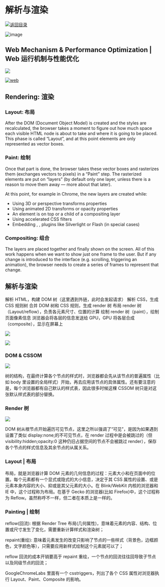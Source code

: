 # 解析与渲染

[![&#x8FD4;&#x56DE;&#x76EE;&#x5F55;](https://i.postimg.cc/50XLzC7C/image.png)](https://github.com/wx-chevalier/Web-Series)

![image](https://user-images.githubusercontent.com/5803001/45917560-72887d00-beac-11e8-896e-f41eabed0a8c.png)

## Web Mechanism & Performance Optimization \| Web 运行机制与性能优化

![](https://cdn-images-1.medium.com/max/2000/1*FjnCt0TCWaxY91E0WQq2DQ.png)

[![web](https://user-images.githubusercontent.com/5803001/38910164-a8e97c1a-42fa-11e8-8500-a737833e80cc.png)](https://www.processon.com/mindmap/59a26552e4b0afafe7a7606c)

## Rendering: 渲染

### Layout: 布局

After the DOM \(Document Object Model\) is created and the styles are recalculated, the browser takes a moment to figure out how much space each visible HTML node is about to take and where it is going to be placed. This phase is called “Layout”, and at this point elements are only represented as vector boxes.

### Paint: 绘制

Once that part is done, the browser takes these vector boxes and rasterizes them \(exchanges vectors to pixels\) in a “Paint” step. The rasterized elements are put on “layers” \(by default only one layer, unless there is a reason to move them away — more about that later\).

At this point, for example in Chrome, the new layers are created while:

* Using 3D or perspective transforms properties
* Using animated 2D transforms or opacity properties
* An element is on top or a child of a compositing layer
* Using accelerated CSS filters
* Embedding , , plugins like Silverlight or Flash \(in special cases\)

### Compositing: 组合

The layers are placed together and finally shown on the screen. All of this work happens when we want to show just one frame to the user. But if any change is introduced to the interface \(e.g. scrolling, triggering an animation\), the browser needs to create a series of frames to represent that change.

## 解析与渲染

解析 HTML，构建 DOM 树（这里遇到外链，此时会发起请求） 解析 CSS，生成 CSS 规则树 合并 DOM 树和 CSS 规则，生成 render 树 布局 render 树（Layout/reflow），负责各元素尺寸、位置的计算 绘制 render 树（paint），绘制页面像素信息 浏览器会将各层的信息发送给 GPU，GPU 将各层合成（composite），显示在屏幕上

![](https://cdn-images-1.medium.com/max/1600/0*gMqY9IVJXuBbE8DF.)

![](https://ww1.sinaimg.cn/large/007rAy9hgy1g00bj8o8oij30m808q74l.jpg)

### DOM & CSSOM

![](https://ww1.sinaimg.cn/large/007rAy9hgy1fzzhf7ly5pj30m80cc3zl.jpg)

树的结构，在最终计算各个节点的样式时，浏览器都会先从该节点的普遍属性（比如 body 里设置的全局样式）开始，再去应用该节点的具体属性。还有要注意的是，每个浏览器都有自己默认的样式表，因此很多时候这棵 CSSOM 树只是对这张默认样式表的部分替换。

### Render 树

![](http://delai.me/code/content/images/2016/01/render-tree-construction.png)

DOM 树从根节点开始遍历可见节点，这里之所以强调了“可见”，是因为如果遇到设置了类似 display:none;的不可见节点，在 render 过程中是会被跳过的（但 visibility:hidden;opacity:0 这种仍旧占据空间的节点不会被跳过 render），保存各个节点的样式信息及其余节点的从属关系。

### Layout \| 布局

布局，就是浏览器计算 DOM 元素的几何信息的过程：元素大小和在页面中的位置。每个元素都有一个显式或隐式的大小信息，决定于其 CSS 属性的设置、或是元素本身内容的大小、抑或是其父元素的大小。在 Blink/WebKit 内核的浏览器和 IE 中，这个过程称为布局。在基于 Gecko 的浏览器\(比如 Firefox\)中，这个过程称为 Reflow。虽然称呼不一样，但二者在本质上是一样的。

### Painting \| 绘制

reflow\(回流\): 根据 Render Tree 布局\(几何属性\)，意味着元素的内容、结构、位置或尺寸发生了变化，需要重新计算样式和渲染树；

repaint\(重绘\): 意味着元素发生的改变只影响了节点的一些样式（背景色，边框颜色，文字颜色等），只需要应用新样式绘制这个元素就可以了；

reflow 回流的成本开销要高于 repaint 重绘，一个节点的回流往往回导致子节点以及同级节点的回流；

GoogleChromeLabs 里面有一个 csstriggers，列出了各个 CSS 属性对浏览器执行 Layout、Paint、Composite 的影响。

